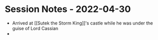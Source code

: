 # Session Notes - 2022-04-30

* Arrived at [[Sutek the Storm King]]'s castle while he was under the guise of Lord Cassian
* 